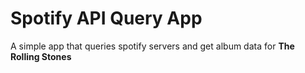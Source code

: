 # Spotify API Query App
A simple app that queries spotify servers and get album data for **The Rolling Stones**